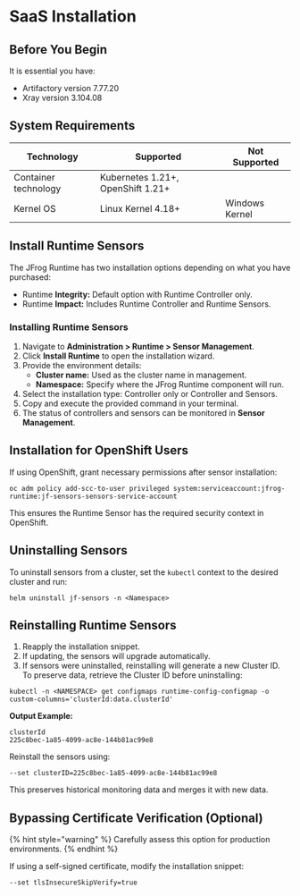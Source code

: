 # SaaS Installation

## Before You Begin

It is essential you have:

* Artifactory version 7.77.20
* Xray version 3.104.08

## System Requirements <a href="#kernel-operating-systems-support" id="kernel-operating-systems-support"></a>

| Technology           | Supported                         | Not Supported  |
| -------------------- | --------------------------------- | -------------- |
| Container technology | Kubernetes 1.21+, OpenShift 1.21+ |                |
| Kernel OS            | Linux Kernel 4.18+                | Windows Kernel |

## Install Runtime Sensors

The JFrog Runtime has two installation options depending on what you have purchased:

* Runtime **Integrity:** Default option with Runtime Controller only.
* Runtime **Impact:** Includes Runtime Controller and Runtime Sensors.

### Installing Runtime Sensors

1. Navigate to **Administration > Runtime > Sensor Management**.
2. Click **Install Runtime** to open the installation wizard.
3. Provide the environment details:
   * **Cluster name:** Used as the cluster name in management.
   * **Namespace:** Specify where the JFrog Runtime component will run.
4. Select the installation type: Controller only or Controller and Sensors.
5. Copy and execute the provided command in your terminal.
6. The status of controllers and sensors can be monitored in **Sensor Management**.

## Installation for OpenShift Users

If using OpenShift, grant necessary permissions after sensor installation:

```
oc adm policy add-scc-to-user privileged system:serviceaccount:jfrog-runtime:jf-sensors-sensors-service-account
```

This ensures the Runtime Sensor has the required security context in OpenShift.

## Uninstalling Sensors

To uninstall sensors from a cluster, set the `kubectl` context to the desired cluster and run:

```
helm uninstall jf-sensors -n <Namespace>
```

## Reinstalling Runtime Sensors

1. Reapply the installation snippet.
2. If updating, the sensors will upgrade automatically.
3. If sensors were uninstalled, reinstalling will generate a new Cluster ID. To preserve data, retrieve the Cluster ID before uninstalling:

```
kubectl -n <NAMESPACE> get configmaps runtime-config-configmap -o custom-columns='clusterId:data.clusterId'
```

**Output Example:**

```
clusterId
225c8bec-1a85-4099-ac8e-144b81ac99e8
```

Reinstall the sensors using:

```
--set clusterID=225c8bec-1a85-4099-ac8e-144b81ac99e8
```

This preserves historical monitoring data and merges it with new data.

## Bypassing Certificate Verification (Optional)

{% hint style="warning" %}
Carefully assess this option for production environments.
{% endhint %}

If using a self-signed certificate, modify the installation snippet:

```
--set tlsInsecureSkipVerify=true
```

